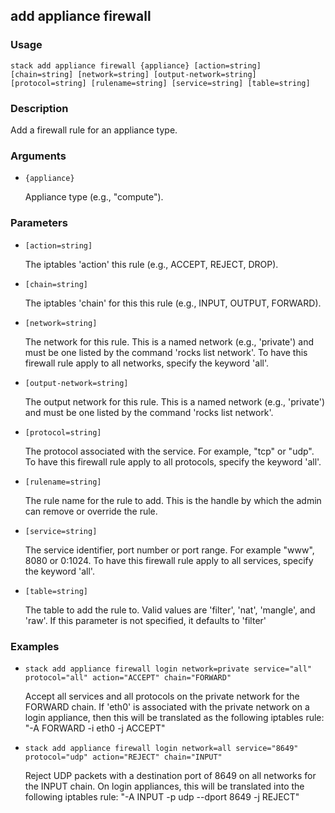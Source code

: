 ## add appliance firewall

### Usage

`stack add appliance firewall {appliance} [action=string] [chain=string] [network=string] [output-network=string] [protocol=string] [rulename=string] [service=string] [table=string]`

### Description

Add a firewall rule for an appliance type.

### Arguments

* `{appliance}`

   Appliance type (e.g., "compute").


### Parameters
* `[action=string]`

   The iptables 'action' this rule (e.g., ACCEPT, REJECT, DROP).
* `[chain=string]`

   The iptables 'chain' for this this rule (e.g., INPUT, OUTPUT, FORWARD).
* `[network=string]`

   The network for this rule. This is a named network
        (e.g., 'private') and must be one listed by the command
        'rocks list network'.
	To have this firewall rule apply to all networks, specify the
	keyword 'all'.
* `[output-network=string]`

   The output network for this rule. This is a named
	network (e.g., 'private') and must be one listed by the command
        'rocks list network'.
* `[protocol=string]`

   The protocol associated with the service. For example, "tcp" or "udp".
	To have this firewall rule apply to all protocols, specify the
	keyword 'all'.
* `[rulename=string]`

   The rule name for the rule to add. This is the handle by
	which the admin can remove or override the rule.
* `[service=string]`

   The service identifier, port number or port range. For example
	"www", 8080 or 0:1024.
	To have this firewall rule apply to all services, specify the
	keyword 'all'.
* `[table=string]`

   The table to add the rule to. Valid values are 'filter',
	'nat', 'mangle', and 'raw'. If this parameter is not
	specified, it defaults to 'filter'

### Examples

* `stack add appliance firewall login network=private service="all" protocol="all" action="ACCEPT" chain="FORWARD"`

   Accept all services and all protocols on the private network for the
	FORWARD chain.
	If 'eth0' is associated with the private network on a login appliance,
	then this will be translated as the following iptables rule:
	"-A FORWARD -i eth0 -j ACCEPT"

* `stack add appliance firewall login network=all service="8649" protocol="udp" action="REJECT" chain="INPUT"`

   Reject UDP packets with a destination port of 8649 on all networks for
	the INPUT chain.
	On login appliances, this will be translated into the following
	iptables rule:
	"-A INPUT -p udp --dport 8649 -j REJECT"



